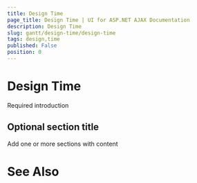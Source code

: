 ```yaml
---
title: Design Time
page_title: Design Time | UI for ASP.NET AJAX Documentation
description: Design Time
slug: gantt/design-time/design-time
tags: design,time
published: False
position: 0
---
```


# Design Time



Required introduction

## Optional section title

Add one or more sections with content

# See Also

